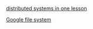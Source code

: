 
[distributed systems in one lesson](https://www.youtube.com/watch?v=OJwp4kroTM8)

[Google file system](https://zhuanlan.zhihu.com/p/28155582)
